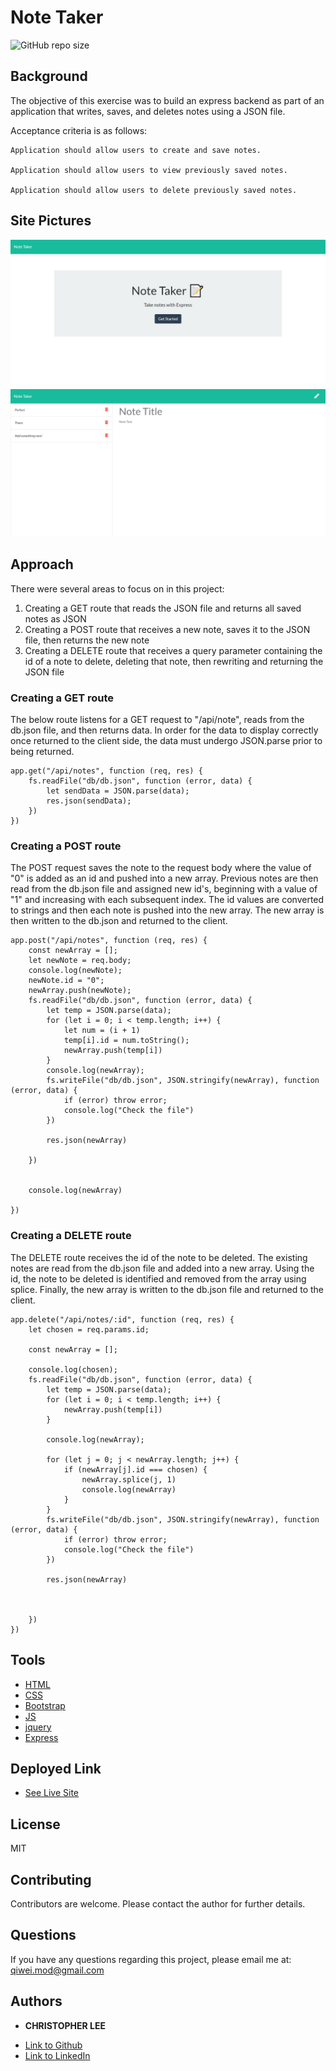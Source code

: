 # Note Taker

![GitHub repo size](https://img.shields.io/github/repo-size/CofChips/note-taker)

## Background
The objective of this exercise was to build an express backend as part of an application that writes, saves, and deletes notes using a JSON file.

Acceptance criteria is as follows:

```
Application should allow users to create and save notes.

Application should allow users to view previously saved notes.

Application should allow users to delete previously saved notes.
```

## Site Pictures
![Image](screenshots/site1.png)
![Image](screenshots/site2.png)

## Approach

There were several areas to focus on in this project:
1) Creating a GET route that reads the JSON file and returns all saved notes as JSON
2) Creating a POST route that receives a new note, saves it to the JSON file, then returns the new note
3) Creating a DELETE route that receives a query parameter containing the id of a note to delete, deleting that note, then rewriting and returning the JSON file

### Creating a GET route
The below route listens for a GET request to "/api/note", reads from the db.json file, and then returns data. In order for the data to display correctly once returned to the client side, the data must undergo JSON.parse prior to being returned.

```
app.get("/api/notes", function (req, res) {
    fs.readFile("db/db.json", function (error, data) {
        let sendData = JSON.parse(data);
        res.json(sendData);
    })
})
```
### Creating a POST route
The POST request saves the note to the request body where the value of "0" is added as an id and pushed into a new array. Previous notes are then read from the db.json file and assigned new id's, beginning with a value of "1" and increasing with each subsequent index. The id values are converted to strings and then each note is pushed into the new array. The new array is then written to the db.json and returned to the client.

```
app.post("/api/notes", function (req, res) {
    const newArray = [];
    let newNote = req.body;
    console.log(newNote);
    newNote.id = "0";
    newArray.push(newNote);
    fs.readFile("db/db.json", function (error, data) {
        let temp = JSON.parse(data);
        for (let i = 0; i < temp.length; i++) {
            let num = (i + 1)
            temp[i].id = num.toString();
            newArray.push(temp[i])
        }
        console.log(newArray);
        fs.writeFile("db/db.json", JSON.stringify(newArray), function (error, data) {
            if (error) throw error;
            console.log("Check the file")
        })

        res.json(newArray)

    })


    console.log(newArray)

})
```
### Creating a DELETE route
The DELETE route receives the id of the note to be deleted. The existing notes are read from the db.json file and added into a new array. Using the id, the note to be deleted is identified and removed from the array using splice. Finally, the new array is written to the db.json file and returned to the client. 

```
app.delete("/api/notes/:id", function (req, res) {
    let chosen = req.params.id;

    const newArray = [];

    console.log(chosen);
    fs.readFile("db/db.json", function (error, data) {
        let temp = JSON.parse(data);
        for (let i = 0; i < temp.length; i++) {
            newArray.push(temp[i])
        }

        console.log(newArray);

        for (let j = 0; j < newArray.length; j++) {
            if (newArray[j].id === chosen) {
                newArray.splice(j, 1)
                console.log(newArray)
            }
        }
        fs.writeFile("db/db.json", JSON.stringify(newArray), function (error, data) {
            if (error) throw error;
            console.log("Check the file")
        })

        res.json(newArray)



    })
})
```

## Tools

* [HTML](https://developer.mozilla.org/en-US/docs/Web/HTML)
* [CSS](https://developer.mozilla.org/en-US/docs/Web/CSS)
* [Bootstrap](https://getbootstrap.com/)
* [JS](https://developer.mozilla.org/en-US/docs/Web/JavaScript)
* [jquery](https://jquery.com/)
* [Express](https://expressjs.com/)


## Deployed Link

* [See Live Site](https://nameless-tundra-10320.herokuapp.com/)

## License
MIT

## Contributing
Contributors are welcome. Please contact the author for further details.

## Questions
If you have any questions regarding this project, please email me at: qiwei.mod@gmail.com

## Authors

* **CHRISTOPHER LEE** 

- [Link to Github](https://github.com/CofChips)
- [Link to LinkedIn](https://www.linkedin.com/in/christophernlee/)